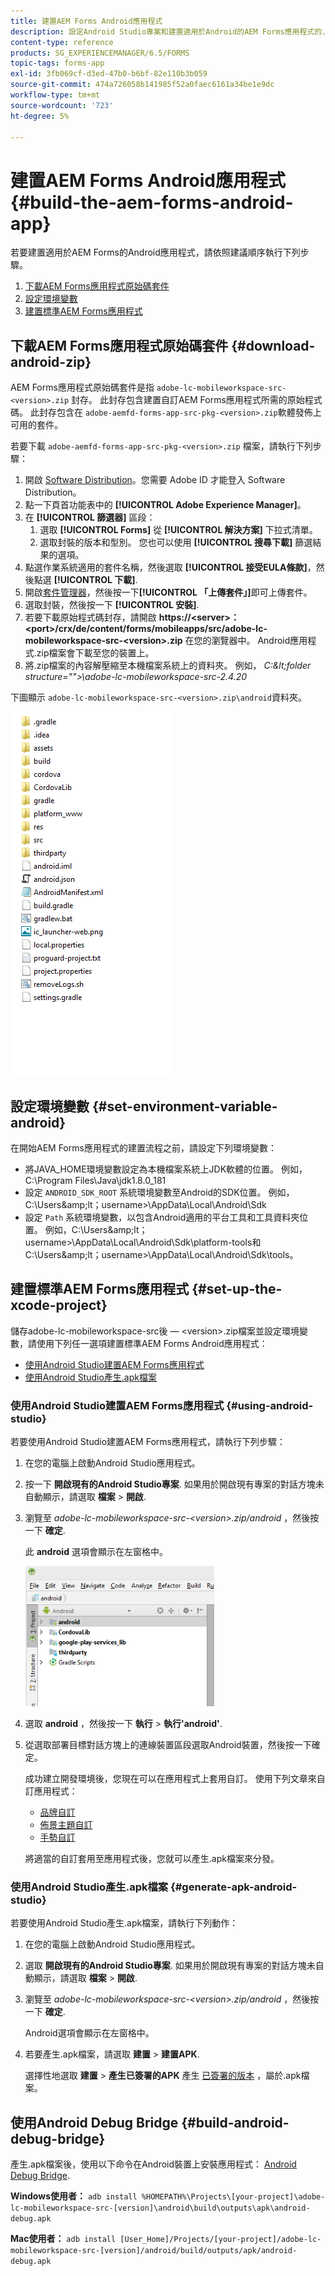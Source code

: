 ```yaml
---
title: 建置AEM Forms Android應用程式
description: 設定Android Studio專案和建置適用於Android的AEM Forms應用程式的.apk檔案的步驟
content-type: reference
products: SG_EXPERIENCEMANAGER/6.5/FORMS
topic-tags: forms-app
exl-id: 3fb069cf-d3ed-47b0-b6bf-82e110b3b059
source-git-commit: 474a726058b141985f52a0faec6161a34be1e9dc
workflow-type: tm+mt
source-wordcount: '723'
ht-degree: 5%

---
```


# 建置AEM Forms Android應用程式 {#build-the-aem-forms-android-app}

若要建置適用於AEM Forms的Android應用程式，請依照建議順序執行下列步驟。

1. [下載AEM Forms應用程式原始碼套件](#download-android-zip)
1. [設定環境變數](#set-environment-variable-android)
1. [建置標準AEM Forms應用程式](#set-up-the-xcode-project)

## 下載AEM Forms應用程式原始碼套件 {#download-android-zip}

AEM Forms應用程式原始碼套件是指 `adobe-lc-mobileworkspace-src-<version>.zip` 封存。 此封存包含建置自訂AEM Forms應用程式所需的原始程式碼。 此封存包含在 `adobe-aemfd-forms-app-src-pkg-<version>.zip`軟體發佈上可用的套件。

若要下載 `adobe-aemfd-forms-app-src-pkg-<version>.zip` 檔案，請執行下列步驟：

1. 開啟 [Software Distribution](https://experience.adobe.com/downloads)。您需要 Adobe ID 才能登入 Software Distribution。
1. 點一下頁首功能表中的 **[!UICONTROL Adobe Experience Manager]**。
1. 在 **[!UICONTROL 篩選器]** 區段：
   1. 選取 **[!UICONTROL Forms]** 從 **[!UICONTROL 解決方案]** 下拉式清單。
   2. 選取封裝的版本和型別。 您也可以使用 **[!UICONTROL 搜尋下載]** 篩選結果的選項。
1. 點選作業系統適用的套件名稱，然後選取 **[!UICONTROL 接受EULA條款]**，然後點選 **[!UICONTROL 下載]**.
1. 開啟[套件管理器](https://experienceleague.adobe.com/docs/experience-manager-65/administering/contentmanagement/package-manager.html)，然後按一下&#x200B;**[!UICONTROL 「上傳套件」]**&#x200B;即可上傳套件。
1. 選取封裝，然後按一下 **[!UICONTROL 安裝]**.
1. 若要下載原始程式碼封存，請開啟 **https://&lt;server>：&lt;port>/crx/de/content/forms/mobileapps/src/adobe-lc-mobileworkspace-src-&lt;version>.zip** 在您的瀏覽器中。 Android應用程式.zip檔案會下載至您的裝置上。
1. 將.zip檔案的內容解壓縮至本機檔案系統上的資料夾。 例如， *C:\&lt;folder structure=&quot;&quot;>\adobe-lc-mobileworkspace-src-2.4.20*

下圖顯示 `adobe-lc-mobileworkspace-src-<version>.zip\android`資料夾。

![zip_android_folder_structure](assets/zip_android_folder_structure.png)

## 設定環境變數 {#set-environment-variable-android}

在開始AEM Forms應用程式的建置流程之前，請設定下列環境變數：

* 將JAVA_HOME環境變數設定為本機檔案系統上JDK軟體的位置。 例如，C:\Program Files\Java\jdk1.8.0_181
* 設定 `ANDROID_SDK_ROOT` 系統環境變數至Android的SDK位置。 例如，C:\Users\&amp;lt；username>\AppData\Local\Android\Sdk
* 設定 `Path` 系統環境變數，以包含Android適用的平台工具和工具資料夾位置。 例如，C:\Users\&amp;lt；username>\AppData\Local\Android\Sdk\platform-tools和C:\Users\&amp;lt；username>\AppData\Local\Android\Sdk\tools。

## 建置標準AEM Forms應用程式 {#set-up-the-xcode-project}

儲存adobe-lc-mobileworkspace-src後 — &lt;version>.zip檔案並設定環境變數，請使用下列任一選項建置標準AEM Forms Android應用程式：

* [使用Android Studio建置AEM Forms應用程式](#using-android-studio)
* [使用Android Studio產生.apk檔案](#generate-apk-android-studio)

### 使用Android Studio建置AEM Forms應用程式 {#using-android-studio}

若要使用Android Studio建置AEM Forms應用程式，請執行下列步驟：

1. 在您的電腦上啟動Android Studio應用程式。
1. 按一下 **開啟現有的Android Studio專案**. 如果用於開啟現有專案的對話方塊未自動顯示，請選取 **檔案** > **開啟**.
1. 瀏覽至 *adobe-lc-mobileworkspace-src-&lt;version>.zip/android* ，然後按一下 **確定**.

   此 **android** 選項會顯示在左窗格中。

   ![android_folder_studio](assets/android_folder_studio.png)

1. 選取 **android** ，然後按一下 **執行** > **執行&#39;android&#39;**.
1. 從選取部署目標對話方塊上的連線裝置區段選取Android裝置，然後按一下確定。

   成功建立開發環境後，您現在可以在應用程式上套用自訂。 使用下列文章來自訂應用程式：

   * [品牌自訂](/help/forms/using/branding-customization.md)
   * [佈景主題自訂](/help/forms/using/theme-customization.md)
   * [手勢自訂](/help/forms/using/gesture-customization.md)

   將適當的自訂套用至應用程式後，您就可以產生.apk檔案來分發。

### 使用Android Studio產生.apk檔案 {#generate-apk-android-studio}

若要使用Android Studio產生.apk檔案，請執行下列動作：

1. 在您的電腦上啟動Android Studio應用程式。
1. 選取 **開啟現有的Android Studio專案**. 如果用於開啟現有專案的對話方塊未自動顯示，請選取 **檔案** > **開啟**.
1. 瀏覽至 *adobe-lc-mobileworkspace-src-&lt;version>.zip/android* ，然後按一下 **確定**.

   Android選項會顯示在左窗格中。

1. 若要產生.apk檔案，請選取 **建置** > **建置APK**.

   選擇性地選取 **建置** > **產生已簽署的APK** 產生 [已簽署的版本](https://developer.android.com/studio/publish/app-signing) ，屬於.apk檔案。

## 使用Android Debug Bridge {#build-android-debug-bridge}

產生.apk檔案後，使用以下命令在Android裝置上安裝應用程式： [Android Debug Bridge](https://developer.android.com/tools/adb).

**Windows使用者：** `adb install %HOMEPATH%\Projects\[your-project]\adobe-lc-mobileworkspace-src-[version]\android\build\outputs\apk\android-debug.apk`

**Mac使用者：** `adb install [User_Home]/Projects/[your-project]/adobe-lc-mobileworkspace-src-[version]/android/build/outputs/apk/android-debug.apk`
